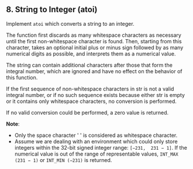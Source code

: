 ## 8.  String to Integer (atoi)

Implement `atoi` which converts a string to an integer.

The function first discards as many whitespace characters as necessary until the first non-whitespace character is found. Then, starting from this character, takes an optional initial plus or minus sign followed by as many numerical digits as possible, and interprets them as a numerical value.

The string can contain additional characters after those that form the integral number, which are ignored and have no effect on the behavior of this function.

If the first sequence of non-whitespace characters in str is not a valid integral number, or if no such sequence exists because either str is empty or it contains only whitespace characters, no conversion is performed.

If no valid conversion could be performed, a zero value is returned.

**Note**: 
* Only the space character ' ' is considered as whitespace character.
* Assume we are dealing with an environment which could only store integers within the 32-bit signed integer range: `[−231,  231 − 1]`. If the numerical value is out of the range of representable values, `INT_MAX (231 − 1)` or `INT_MIN (−231)` is returned.

